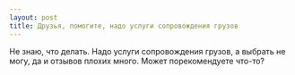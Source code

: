 ```yaml
---
layout: post 
title: Друзья, помогите, надо услуги сопровождения грузов 
--- 
```

Не знаю, что делать. Надо услуги сопровождения грузов, а выбрать не могу, да и отзывов плохих много. Может порекомендуете что-то?